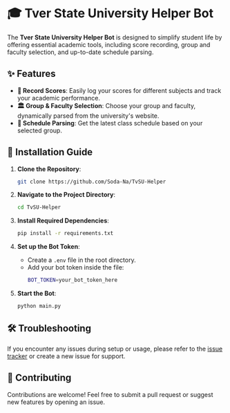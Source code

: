 # 🎓 Tver State University Helper Bot

The **Tver State University Helper Bot** is designed to simplify student life by offering essential academic tools, including score recording, group and faculty selection, and up-to-date schedule parsing.

## ✨ Features

- **📝 Record Scores**: Easily log your scores for different subjects and track your academic performance.
- **🏛 Group & Faculty Selection**: Choose your group and faculty, dynamically parsed from the university's website.
- **📅 Schedule Parsing**: Get the latest class schedule based on your selected group.

## 🚀 Installation Guide

1. **Clone the Repository**:
    ```bash
    git clone https://github.com/Soda-Na/TvSU-Helper
    ```

2. **Navigate to the Project Directory**:
    ```bash
    cd TvSU-Helper
    ```

3. **Install Required Dependencies**:
    ```bash
    pip install -r requirements.txt
    ```

4. **Set up the Bot Token**:
    - Create a `.env` file in the root directory.
    - Add your bot token inside the file:
      ```bash
      BOT_TOKEN=your_bot_token_here
      ```

5. **Start the Bot**:
    ```bash
    python main.py
    ```

## 🛠 Troubleshooting

If you encounter any issues during setup or usage, please refer to the [issue tracker](https://github.com/Soda-Na/TvSU-Helper/issues) or create a new issue for support.

## 🙌 Contributing

Contributions are welcome! Feel free to submit a pull request or suggest new features by opening an issue.